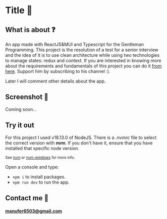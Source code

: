 # Title :rocket:

## What is about :question:
An app made with ReactJS&MUI and Typescript for the Gentleman Programming. This project is the resolution of a test for a senior interview and the idea of ​​it is to use clean architecture while using two technologies to manage states: redux and context. If you are interested in knowing more about the requirements and fundamentals of this project you can do it [from here](https://www.youtube.com/watch?v=p9PAmqpCWgA&t=1550s). Support him by subscribing to his channel :).

Later I will comment other details about the app.

## Screenshot :calling:
Coming soon...

## Try it out
For this project I used v18.13.0 of NodeJS. There is a *.nvmrc* file to select the correct version with **nvm**. If you don't have it, ensure that you have installed that specific node version.

<sub>See [nvm](https://github.com/nvm-sh/nvm) or [nvm-windows](https://github.com/coreybutler/nvm-windows) for more info.</sub>

Open a console and type:

-  `npm i` to install packages.
-  `npm run dev` to run the app.

## Contact me :email:
#### [manufer6503@gmail.com](mailto:manufer6503@gmail.com)